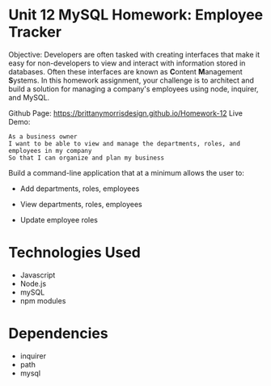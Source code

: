 # Unit 12 MySQL Homework: Employee Tracker

Objective: Developers are often tasked with creating interfaces that make it easy for non-developers to view and interact with information stored in databases. Often these interfaces are known as **C**ontent **M**anagement **S**ystems. In this homework assignment, your challenge is to architect and build a solution for managing a company's employees using node, inquirer, and MySQL.

Github Page: https://brittanymorrisdesign.github.io/Homework-12
Live Demo: 

```
As a business owner
I want to be able to view and manage the departments, roles, and employees in my company
So that I can organize and plan my business
```

Build a command-line application that at a minimum allows the user to:

* Add departments, roles, employees

* View departments, roles, employees

* Update employee roles

# Technologies Used
* Javascript
* Node.js
* mySQL
* npm modules

# Dependencies
* inquirer
* path
* mysql
